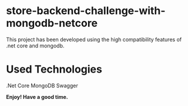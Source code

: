 # store-backend-challenge-with-mongodb-netcore
This project has been developed using the high compatibility features of .net core and mongodb.

#  Used Technologies
.Net Core
MongoDB
Swagger

**Enjoy! Have a good time.**